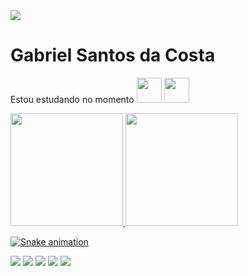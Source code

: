 <img src="https://github.com/pr2tik1/pr2tik1/blob/master/IMAGE-NAME">

# Gabriel Santos da Costa

Estou estudando no momento
<img loading="lazy" src="https://cdn.jsdelivr.net/gh/devicons/devicon/icons/java/java-original.svg" width="40" height="40"/> <img loading="lazy" src="https://cdn.jsdelivr.net/gh/devicons/devicon/icons/linux/linux-original.svg" width="40" height="40"/>


<div>
<a href="https://github.com/gabzera05">
<img loading="lazy" height="180em" src="https://github-readme-stats.vercel.app/api/top-langs/?gabzera05i&layout=compact&langs_count=7&theme=dracula"/>
<img loading="lazy" height="180em" src="https://github-readme-stats.vercel.app/api?gabzera05-aqui&show_icons=true&theme=dracula&include_all_commits=true&count_private=true"/>
</div>



![Snake animation](https://github.com/seu-usuário-aqui/seu-usuário-aqui/blob/output/github-contribution-grid-snake.svg)

[<img src="https://img.shields.io/badge/twitter-%231DA1F2.svg?&style=for-the-badge&logo=twitter&logoColor=white" />](https://twitter.com/USERNAME) [<img src="https://img.shields.io/badge/medium-%2312100E.svg?&style=for-the-badge&logo=medium&logoColor=white" />](https://medium.com/USERNAME)  [<img src="https://img.shields.io/badge/linkedin-%230077B5.svg?&style=for-the-badge&logo=linkedin&logoColor=white" />](https://www.linkedin.com/in/USERNAME/) [<img src = "https://img.shields.io/badge/instagram-%23E4405F.svg?&style=for-the-badge&logo=instagram&logoColor=white">](https://www.instagram.com/USERNAME/) [<img src = "https://img.shields.io/badge/facebook-%231877F2.svg?&style=for-the-badge&logo=facebook&logoColor=white">](https://www.facebook.com/USERNAME)
